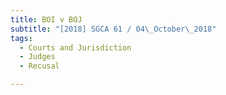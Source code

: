 ```yaml
---
title: BOI v BOJ 
subtitle: "[2018] SGCA 61 / 04\_October\_2018"
tags:
  - Courts and Jurisdiction
  - Judges
  - Recusal

---
```


